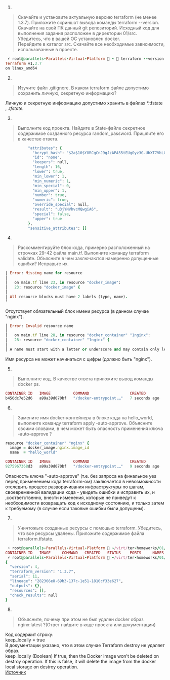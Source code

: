 1.  
  
> Скачайте и установите актуальную версию terraform (не менее 1.3.7). Приложите скриншот вывода команды terraform --version.  
> Скачайте на свой ПК данный git репозиторий. Исходный код для выполнения задания расположен в директории 01/src.  
> Убедитесь, что в вашей ОС установлен docker.  
> Перейдите в каталог src. Скачайте все необходимые зависимости, использованные в проекте.  
  
```Ruby
 ⚡ root@parallels-Parallels-Virtual-Platform  ~  terraform --version
Terraform v1.3.7
on linux_amd64
```
  
2.  
> Изучите файл .gitignore. В каком terraform файле допустимо сохранить личную, секретную информацию?  
  
Личную и секретную информацию допустимо хранить в файлах *.tfstate , *.tfstate.*  

3.  

> Выполните код проекта. Найдите в State-файле секретное содержимое созданного ресурса random_password. Пришлите его в качестве ответа.  

```Ruby
          "attributes": {
            "bcrypt_hash": "$2a$10$Y8RCgCnJ9gJzAPA55tEUgOyz3G.UbXT7VbLQGkbfsRTnaw53VX.9S",
            "id": "none",
            "keepers": null,
            "length": 16,
            "lower": true,
            "min_lower": 1,
            "min_numeric": 1,
            "min_special": 0,
            "min_upper": 1,
            "number": true,
            "numeric": true,
            "override_special": null,
            "result": "u3jYNVhvcMQwgiA6",
            "special": false,
            "upper": true
          },
          "sensitive_attributes": []
```
  
4.  
> Раскомментируйте блок кода, примерно расположенный на строчках 29-42 файла main.tf. Выполните команду terraform validate. Объясните в чем заключаются намеренно допущенные ошибки? Исправьте их.

```Ruby
│ Error: Missing name for resource
│ 
│   on main.tf line 23, in resource "docker_image":
│   23: resource "docker_image" {
│ 
│ All resource blocks must have 2 labels (type, name).
╵
```
Отсутствует обязательный блок имени ресурса (в данном случае "nginx").  
  
```Ruby
│ Error: Invalid resource name
│ 
│   on main.tf line 28, in resource "docker_container" "1nginx":
│   28: resource "docker_container" "1nginx" {
│ 
│ A name must start with a letter or underscore and may contain only letters, digits, underscores, and dashes.
```
Имя ресурса не может начинаться с цифры (должно быть "nginx").  
  
5.  

> Выполните код. В качестве ответа приложите вывод команды docker ps.  

```Ruby
CONTAINER ID   IMAGE          COMMAND                  CREATED         STATUS         PORTS                  NAMES
b456dc7e52d6   a99a39d070bf   "/docker-entrypoint.…"   7 seconds ago   Up 6 seconds   0.0.0.0:8000->80/tcp   example_u3jYNVhvcMQwgiA6
```
  
6.  
> Замените имя docker-контейнера в блоке кода на hello_world, выполните команду terraform apply -auto-approve. Объясните своими словами, в чем может быть опасность применения ключа -auto-approve ?

```Ruby
resource "docker_container" "nginx" {
  image = docker_image.nginx.image_id
  name  = "hello_world"

CONTAINER ID   IMAGE          COMMAND                  CREATED         STATUS         PORTS                  NAMES
9275967368d3   a99a39d070bf   "/docker-entrypoint.…"   9 seconds ago   Up 8 seconds   0.0.0.0:8000->80/tcp   hello_world
```
  
Опасность ключа "-auto-approve" (т.е. без запроса на финальное yes перед применением кода terraform-ом) заключается в невозможности отследить процесс разворачивания инфраструктуры по шагам, своевременной валидации кода - увидеть ошибки и исправить их, и ,соответственно, внести изменения, которые не приведут к необходимости возвращать код к исходному состоянию, и только затем к требуемому (в случае если таковые ошибки были допущены).
  
7.  
> Уничтожьте созданные ресурсы с помощью terraform. Убедитесь, что все ресурсы удалены. Приложите содержимое файла terraform.tfstate.
  
```Ruby
 ⚡ root@parallels-Parallels-Virtual-Platform  ~/virt/ter-homeworks/01/src   main ±  docker ps        
CONTAINER ID   IMAGE     COMMAND   CREATED   STATUS    PORTS     NAMES
 ⚡ root@parallels-Parallels-Virtual-Platform  ~/virt/ter-homeworks/01/src   main ±  cat terraform.tfstate
{
  "version": 4,
  "terraform_version": "1.3.7",
  "serial": 11,
  "lineage": "282366e8-69b3-137c-1e51-1810cf33e627",
  "outputs": {},
  "resources": [],
  "check_results": null
}
```
  
8.  
> Объясните, почему при этом не был удален docker образ nginx:latest ?(Ответ найдите в коде проекта или документации)
  
Код содержит строку:  
  keep_locally = true  
В документации указано, что в этом случае Terraform destroy не удаляет образ.  
keep_locally (Boolean) If true, then the Docker image won't be deleted on destroy operation. If this is false, it will delete the image from the docker local storage on destroy operation.  
[Источник](https://registry.terraform.io/providers/kreuzwerker/docker/latest/docs/resources/image)

